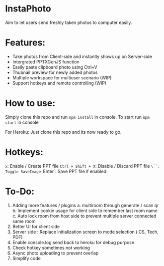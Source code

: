 # **InstaPhoto**
Aim to let users send freshly taken photos to computer easily.


# Features:
- Take photos from Client-side and instantly shows up on Server-side
- Intergrated PPTXGenJS function
- Easily paste clipboard photo using Ctrl+V
- Thubnail preview for newly added photos 
- Multiple workspace for multiuser scenario (WIP)
- Support hotkeys and remote controlling (WIP)

# How to use:

Simply clone this repo and run `npm install` in console.
To start run `npm start` in console

For Heroku:
Just clone this repo and its now ready to go. 

# Hotkeys:

`x`: Enable / Create PPT file 
`Ctrl + Shift + X`: Disable / Discard PPT file
`\``: Toggle SaveImage
`Enter`: Save PPT file if enabled


# To-Do:
 1. Adding more features / plugins
	a. multiroom through generate / scan qr
	b. Implement cookie usage for client side to remember last room name
	c. Auto lock room from host side to prevent multiple server connected same room
 2. Better UI for client side
 3. Server side : Replace initialization screen to mode selection ( CS, Tech, PDF)
 4. Enable console.log send back to heroku for debug purpose
 5. Check hotkey sometimes not working
 6. Async photo uploading to prevent overlap
 99. Simplify code
